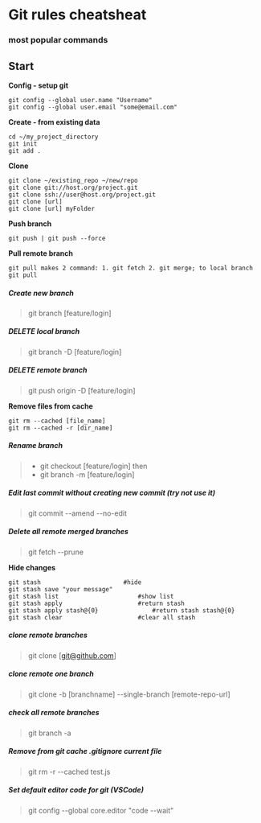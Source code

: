# Git rules cheatsheat 
### most popular commands

## Start 

**Config - setup git**

	git config --global user.name "Username"
	git config --global user.email "some@email.com"

**Create - from existing data**

	cd ~/my_project_directory
	git init
	git add . 
	
**Clone**

	git clone ~/existing_repo ~/new/repo
	git clone git://host.org/project.git
	git clone ssh://user@host.org/project.git
	git clone [url]                      
	git clone [url] myFolder 
	
**Push branch**

	git push | git push --force

**Pull remote branch**

	git pull makes 2 command: 1. git fetch 2. git merge; to local branch
	git pull

##### Create new branch

> git branch [feature/login]

##### DELETE local branch

> git branch -D [feature/login]

##### DELETE remote branch

> git push origin -D [feature/login]

**Remove files from cache**

	git rm --cached [file_name]
	git rm --cached -r [dir_name]

##### Rename branch

> * git checkout [feature/login]
then
> * git branch -m [feature/login]

##### Edit last commit without creating new commit (try not use it)

> git commit --amend --no-edit

##### Delete all remote merged branches

> git fetch --prune

**Hide changes**

	git stash						#hide
	git stash save "your message" 
	git stash list  					#show list 
	git stash apply						#return stash
	git stash apply	stash@{0}  				#return stash stash@{0}
	git stash clear 					#clear all stash

##### clone remote branches

> git clone [git@github.com]

##### clone remote one branch

> git clone -b [branchname] --single-branch [remote-repo-url]

##### check all remote branches

> git branch -a

##### Remove from git cache .gitignore current file

> git rm -r --cached test.js

##### Set default editor code for git (VSCode)

> git config --global core.editor "code --wait"
